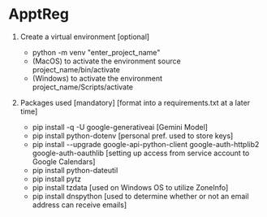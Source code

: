 # ApptReg

1) Create a virtual environment [optional] 
    - python -m venv "enter_project_name"
    - (MacOS) to activate the environment source project_name/bin/activate
    - (Windows) to activate the environment project_name/Scripts/activate

2) Packages used [mandatory] [format into a requirements.txt at a later time]
    - pip install -q -U google-generativeai [Gemini Model]
    - pip install python-dotenv [personal pref. used to store keys]
    - pip install --upgrade google-api-python-client google-auth-httplib2 google-auth-oauthlib [setting up access from service account to Google Calendars]
    - pip install python-dateutil
    - pip install pytz
    - pip install tzdata [used on Windows OS to utilize ZoneInfo]
    - pip install dnspython [used to determine whether or not an email address can receive emails]
